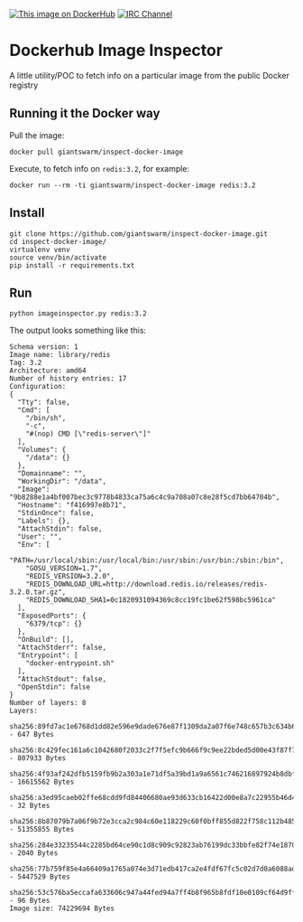 [![This image on DockerHub](https://img.shields.io/docker/pulls/giantswarm/inspect-docker-image.svg)](http://hub.docker.com/giantswarm/inspect-docker-image) [![IRC Channel](https://img.shields.io/badge/irc-%23giantswarm-blue.svg)](https://kiwiirc.com/client/irc.freenode.net/#giantswarm)

# Dockerhub Image Inspector

A little utility/POC to fetch info on a particular image from the public Docker registry

## Running it the Docker way

Pull the image:

```nohighlight
docker pull giantswarm/inspect-docker-image
```

Execute, to fetch info on `redis:3.2`, for example:

```nohighlight
docker run --rm -ti giantswarm/inspect-docker-image redis:3.2
```

## Install

```nohighlight
git clone https://github.com/giantswarm/inspect-docker-image.git
cd inspect-docker-image/
virtualenv venv
source venv/bin/activate
pip install -r requirements.txt
```

## Run

```nohighlight
python imageinspector.py redis:3.2
```

The output looks something like this:

```nohighlight
Schema version: 1
Image name: library/redis
Tag: 3.2
Architecture: amd64
Number of history entries: 17
Configuration:
{
  "Tty": false, 
  "Cmd": [
    "/bin/sh", 
    "-c", 
    "#(nop) CMD [\"redis-server\"]"
  ], 
  "Volumes": {
    "/data": {}
  }, 
  "Domainname": "", 
  "WorkingDir": "/data", 
  "Image": "9b8288e1a4bf007bec3c9778b4833ca75a6c4c9a708a07c8e28f5cd7bb64704b", 
  "Hostname": "f416997e8b71", 
  "StdinOnce": false, 
  "Labels": {}, 
  "AttachStdin": false, 
  "User": "", 
  "Env": [
    "PATH=/usr/local/sbin:/usr/local/bin:/usr/sbin:/usr/bin:/sbin:/bin", 
    "GOSU_VERSION=1.7", 
    "REDIS_VERSION=3.2.0", 
    "REDIS_DOWNLOAD_URL=http://download.redis.io/releases/redis-3.2.0.tar.gz", 
    "REDIS_DOWNLOAD_SHA1=0c1820931094369c8cc19fc1be62f598bc5961ca"
  ], 
  "ExposedPorts": {
    "6379/tcp": {}
  }, 
  "OnBuild": [], 
  "AttachStderr": false, 
  "Entrypoint": [
    "docker-entrypoint.sh"
  ], 
  "AttachStdout": false, 
  "OpenStdin": false
}
Number of layers: 8
Layers:
  sha256:89fd7ac1e6768d1dd82e596e9dade676e87f1309da2a07f6e748c657b3c634b6 - 647 Bytes
  sha256:8c429fec161a6c1042680f2033c2f7f5efc9b666f9c9ee22bded5d00e43f87f7 - 807933 Bytes
  sha256:4f93af242dfb5159fb9b2a303a1e71df5a39bd1a9a6561c746216897924b8dbf - 16615562 Bytes
  sha256:a3ed95caeb02ffe68cdd9fd84406680ae93d633cb16422d00e8a7c22955b46d4 - 32 Bytes
  sha256:8b87079b7a06f9b72e3cca2c984c60e118229c60f0bff855d822f758c112b485 - 51355855 Bytes
  sha256:284e33235544c2285bd64ce90c1d8c909c92823ab76199dc33bbfe82f74e1870 - 2040 Bytes
  sha256:77b759f85e4a66409a1765a074e3d71edb417ca2e4fdf67fc5c02d7d0a6088ad - 5447529 Bytes
  sha256:53c576ba5eccafa633606c947a44fed94a7ff4b8f965b8fdf10e0109cf64d9ff - 96 Bytes
Image size: 74229694 Bytes
```